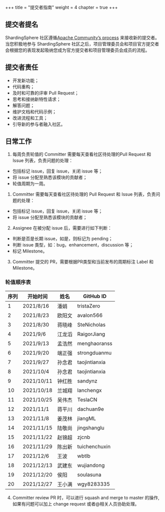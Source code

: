 +++
title = "提交者指南"
weight = 4
chapter = true
+++

## 提交者提名

ShardingSphere 社区遵循[Apache Community’s process](http://community.apache.org/newcommitter.html) 来接收新的提交者。
当您积极地参与 ShardingSphere 社区之后，项目管理委员会和项目官方提交者会根据您的表现发起吸纳您成为官方提交者和项目管理委员会成员的流程。

## 提交者责任

 - 开发新功能；
 - 代码重构；
 - 及时和可靠的评审 Pull Request；
 - 思考和接纳新特性请求；
 - 解答问题；
 - 维护文档和代码示例；
 - 改进流程和工具；
 - 引导新的参与者融入社区。

## 日常工作

1. 每周负责轮值的 Committer 需要每天查看社区待处理的Pull Request 和 Issue 列表，负责问题的处理：

 - 包括标记 issue，回复 issue，关闭 issue 等；
 - 将 issue 分配至熟悉该模块的贡献者；
 - 轮值周期为一周。
1. Committer 需要每天查看社区待处理的 Pull Request 和 Issue 列表，负责问题的处理：

 - 包括标记 issue，回复 issue，关闭 issue 等；
 - 将 issue 分配至熟悉该模块的贡献者；

2. Assignee 在被分配 issue 后，需要进行如下判断：

 - 判断是否是长期 issue，如是，则标记为 pending；
 - 判断 issue 类型，如：bug，enhancement，discussion 等；
 - 标记 Milestone。

3. Committer 提交的 PR，需要根据PR类型和当前发布的周期标注 Label 和 Milestone。

### 轮值顺序表

| 序列 | 开始时间 | 姓名   | GitHub ID     |
| ----- | ------------- | ------ | ------------- |
| 1     | 2021/8/16     | 潘娟 | tristaZero    |
| 2     | 2021/8/23     | 欧阳文 | avalon566     |
| 3     | 2021/8/30     | 蒋晓峰 | SteNicholas   |
| 4     | 2021/9/6      | 江龙滔 | RaigorJiang   |
| 5     | 2021/9/13     | 孟浩然 | menghaoranss  |
| 6     | 2021/9/20     | 端正强 | strongduanmu  |
| 7     | 2021/9/27     | 孙念君 | taojintianxia |
| 8     | 2021/10/4     | 孙念君 | taojintianxia |
| 9     | 2021/10/11    | 钟红胜 | sandynz       |
| 10    | 2021/10/18    | 兰城翔 | lanchengx     |
| 11    | 2021/10/25    | 吴伟杰 | TeslaCN       |
| 12    | 2021/11/1     | 蒋平川 | dachuan9e     |
| 13    | 2021/11/8     | 姜茂林 | jiangML       |
| 14    | 2021/11/15    | 陆敬尚 | jingshanglu   |
| 15    | 2021/11/22    | 赵锦超 | zjcnb         |
| 16    | 2021/11/29    | 陈出新 | tuichenchuxin |
| 17    | 2021/12/6     | 王波 | wbtlb         |
| 18    | 2021/12/13    | 武建东 | wujiandong    |
| 19    | 2021/12/20    | 侯阳 | soulasuna     |
| 20    | 2021/12/27    | 王小满 | wgy8283335    |

4. Committer review PR 时，可以进行 squash and merge to master 的操作, 如果有问题可以加上 change request 或者@相关人员协助处理。
